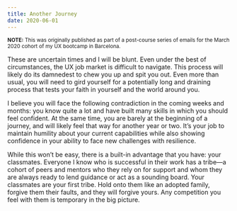 ```yaml
---
title: Another Journey
date: 2020-06-01
---
```


<small>**NOTE:** This was originally published as part of a post-course series of emails for the March 2020 cohort of my UX bootcamp in Barcelona.</small>

These are uncertain times and I will be blunt. Even under the best of circumstances, the UX job market is difficult to navigate. This process will likely do its damnedest to chew you up and spit you out. Even more than usual, you will need to gird yourself for a potentially long and draining process that tests your faith in yourself and the world around you.

I believe you will face the following contradiction in the coming weeks and months: you know quite a lot and have built many skills in which you should feel confident. At the same time, you are barely at the beginning of a journey, and will likely feel that way for another year or two. It’s your job to maintain humility about your current capabilities while also showing confidence in your ability to face new challenges with resilience.

While this won’t be easy, there is a built-in advantage that you have: your classmates. Everyone I know who is successful in their work has a tribe—a cohort of peers and mentors who they rely on for support and whom they are always ready to lend guidance or act as a sounding board. Your classmates are your first tribe. Hold onto them like an adopted family, forgive them their faults, and they will forgive yours. Any competition you feel with them is temporary in the big picture.
